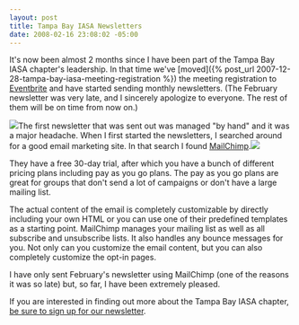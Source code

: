 ```yaml
---
layout: post
title: Tampa Bay IASA Newsletters
date: 2008-02-16 23:08:02 -05:00
---
```


It's now been almost 2 months since I have been part of the Tampa Bay IASA chapter's leadership. In that time we've [moved]({% post_url 2007-12-28-tampa-bay-iasa-meeting-registration %}) the meeting registration to [Eventbrite](http://tampabayiasa.eventbrite.com/) and have started sending monthly newsletters. (The February newsletter was very late, and I sincerely apologize to everyone. The rest of them will be on time from now on.)

[![](http://www.mailchimp.com/img/affiliates/spread_monkey_love1.gif)](http://www.mailchimp.com/affiliates/?aid=def661e5fb5b51ddb3bafdd75&afl=1)The first newsletter that was sent out was managed "by hand" and it was a major headache. When I first started the newsletters, I searched around for a good email marketing site. In that search I found [MailChimp](http://www.mailchimp.com/index.phtml).[![](http://www.mailchimp.com/img/bttn_trymailchimpfree.gif)](http://www.mailchimp.com/affiliates/?aid=def661e5fb5b51ddb3bafdd75&afl=1)

They have a free 30-day trial, after which you have a bunch of different pricing plans including pay as you go plans. The pay as you go plans are great for groups that don't send a lot of campaigns or don't have a large mailing list.

The actual content of the email is completely customizable by directly including your own HTML or you can use one of their predefined templates as a starting point. MailChimp manages your mailing list as well as all subscribe and unsubscribe lists. It also handles any bounce messages for you. Not only can you customize the email content, but you can also completely customize the opt-in pages.

I have only sent February's newsletter using MailChimp (one of the reasons it was so late) but, so far, I have been extremely pleased. 

If you are interested in finding out more about the Tampa Bay IASA chapter, [be sure to sign up for our newsletter](http://list-manage.com/subscribe.phtml?id=165a30debe).
